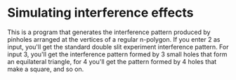 # Simulating interference effects

This is a program that generates the interference pattern produced by pinholes arranged at the vertices of a regular n-polygon.
If you enter 2 as input, you'll get the standard double slit experiment interference pattern.
For input 3, you'll get the interference pattern formed by 3 small holes that form an equilateral triangle, for 4 you'll get the pattern formed by 4 holes that make a square, and so on. 
